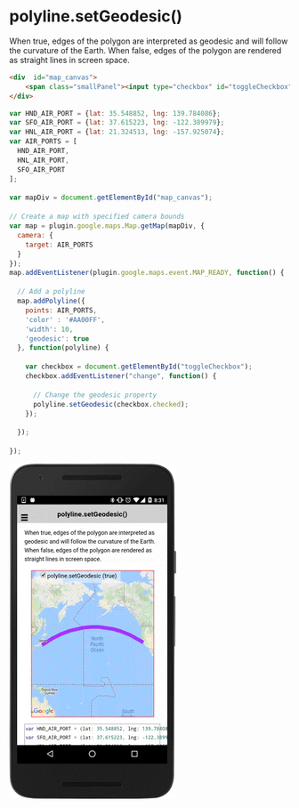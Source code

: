 # polyline.setGeodesic()

When true, edges of the polygon are interpreted as geodesic and will follow the curvature of the Earth. When false, edges of the polygon are rendered as straight lines in screen space.

```html
<div  id="map_canvas">
    <span class="smallPanel"><input type="checkbox" id="toggleCheckbox" checked="checked">polyline.setGeodesic (true)</span>
</div>
```

```js
var HND_AIR_PORT = {lat: 35.548852, lng: 139.784086};
var SFO_AIR_PORT = {lat: 37.615223, lng: -122.389979};
var HNL_AIR_PORT = {lat: 21.324513, lng: -157.925074};
var AIR_PORTS = [
  HND_AIR_PORT,
  HNL_AIR_PORT,
  SFO_AIR_PORT
];

var mapDiv = document.getElementById("map_canvas");

// Create a map with specified camera bounds
var map = plugin.google.maps.Map.getMap(mapDiv, {
  camera: {
    target: AIR_PORTS
  }
});
map.addEventListener(plugin.google.maps.event.MAP_READY, function() {

  // Add a polyline
  map.addPolyline({
    points: AIR_PORTS,
    'color' : '#AA00FF',
    'width': 10,
    'geodesic': true
  }, function(polyline) {

    var checkbox = document.getElementById("toggleCheckbox");
    checkbox.addEventListener("change", function() {

      // Change the geodesic property
      polyline.setGeodesic(checkbox.checked);
    });

  });

});
```

![](image.gif)
